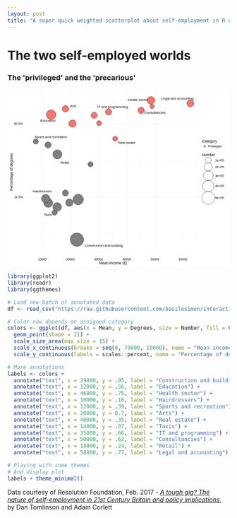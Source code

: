 ```yaml
---
layout: post
title: "A super quick weighted scatterplot about self-employment in R and ggplot2"
---
```


# The two self-employed worlds

### The 'privileged' and the 'precarious'

<svg xmlns='http://www.w3.org/2000/svg' xmlns:xlink='http://www.w3.org/1999/xlink' viewBox='0 0 720.00 576.00'>
<defs>
  <style type='text/css'>
    line, polyline, path, rect, circle {
      fill: none;
      stroke: #000000;
      stroke-linecap: round;
      stroke-linejoin: round;
      stroke-miterlimit: 10.00;
    }
  </style>
</defs>
<rect width='100%' height='100%' style='stroke: none; fill: #FFFFFF;'/>
<defs>
  <clipPath id='cpNjYuODl8NjE3LjgzN3w1MzAuMzA4fDUuOTc3NTg='>
    <rect x='66.89' y='5.98' width='550.95' height='524.33' />
  </clipPath>
</defs>
<polyline points='66.89,468.28 617.84,468.28 ' style='stroke-width: 1.07; stroke: #FAFAFA; stroke-linecap: butt;' clip-path='url(#cpNjYuODl8NjE3LjgzN3w1MzAuMzA4fDUuOTc3NTg=)' />
<polyline points='66.89,231.01 617.84,231.01 ' style='stroke-width: 1.07; stroke: #FAFAFA; stroke-linecap: butt;' clip-path='url(#cpNjYuODl8NjE3LjgzN3w1MzAuMzA4fDUuOTc3NTg=)' />
<polyline points='67.29,530.31 67.29,5.98 ' style='stroke-width: 1.07; stroke: #FAFAFA; stroke-linecap: butt;' clip-path='url(#cpNjYuODl8NjE3LjgzN3w1MzAuMzA4fDUuOTc3NTg=)' />
<polyline points='158.56,530.31 158.56,5.98 ' style='stroke-width: 1.07; stroke: #FAFAFA; stroke-linecap: butt;' clip-path='url(#cpNjYuODl8NjE3LjgzN3w1MzAuMzA4fDUuOTc3NTg=)' />
<polyline points='249.82,530.31 249.82,5.98 ' style='stroke-width: 1.07; stroke: #FAFAFA; stroke-linecap: butt;' clip-path='url(#cpNjYuODl8NjE3LjgzN3w1MzAuMzA4fDUuOTc3NTg=)' />
<polyline points='341.09,530.31 341.09,5.98 ' style='stroke-width: 1.07; stroke: #FAFAFA; stroke-linecap: butt;' clip-path='url(#cpNjYuODl8NjE3LjgzN3w1MzAuMzA4fDUuOTc3NTg=)' />
<polyline points='432.35,530.31 432.35,5.98 ' style='stroke-width: 1.07; stroke: #FAFAFA; stroke-linecap: butt;' clip-path='url(#cpNjYuODl8NjE3LjgzN3w1MzAuMzA4fDUuOTc3NTg=)' />
<polyline points='523.62,530.31 523.62,5.98 ' style='stroke-width: 1.07; stroke: #FAFAFA; stroke-linecap: butt;' clip-path='url(#cpNjYuODl8NjE3LjgzN3w1MzAuMzA4fDUuOTc3NTg=)' />
<polyline points='614.88,530.31 614.88,5.98 ' style='stroke-width: 1.07; stroke: #FAFAFA; stroke-linecap: butt;' clip-path='url(#cpNjYuODl8NjE3LjgzN3w1MzAuMzA4fDUuOTc3NTg=)' />
<polyline points='66.89,349.65 617.84,349.65 ' style='stroke-width: 0.43; stroke: #E5E5E5; stroke-linecap: butt;' clip-path='url(#cpNjYuODl8NjE3LjgzN3w1MzAuMzA4fDUuOTc3NTg=)' />
<polyline points='66.89,112.38 617.84,112.38 ' style='stroke-width: 0.43; stroke: #E5E5E5; stroke-linecap: butt;' clip-path='url(#cpNjYuODl8NjE3LjgzN3w1MzAuMzA4fDUuOTc3NTg=)' />
<polyline points='112.92,530.31 112.92,5.98 ' style='stroke-width: 0.43; stroke: #E5E5E5; stroke-linecap: butt;' clip-path='url(#cpNjYuODl8NjE3LjgzN3w1MzAuMzA4fDUuOTc3NTg=)' />
<polyline points='204.19,530.31 204.19,5.98 ' style='stroke-width: 0.43; stroke: #E5E5E5; stroke-linecap: butt;' clip-path='url(#cpNjYuODl8NjE3LjgzN3w1MzAuMzA4fDUuOTc3NTg=)' />
<polyline points='295.46,530.31 295.46,5.98 ' style='stroke-width: 0.43; stroke: #E5E5E5; stroke-linecap: butt;' clip-path='url(#cpNjYuODl8NjE3LjgzN3w1MzAuMzA4fDUuOTc3NTg=)' />
<polyline points='386.72,530.31 386.72,5.98 ' style='stroke-width: 0.43; stroke: #E5E5E5; stroke-linecap: butt;' clip-path='url(#cpNjYuODl8NjE3LjgzN3w1MzAuMzA4fDUuOTc3NTg=)' />
<polyline points='477.99,530.31 477.99,5.98 ' style='stroke-width: 0.43; stroke: #E5E5E5; stroke-linecap: butt;' clip-path='url(#cpNjYuODl8NjE3LjgzN3w1MzAuMzA4fDUuOTc3NTg=)' />
<polyline points='569.25,530.31 569.25,5.98 ' style='stroke-width: 0.43; stroke: #E5E5E5; stroke-linecap: butt;' clip-path='url(#cpNjYuODl8NjE3LjgzN3w1MzAuMzA4fDUuOTc3NTg=)' />
<circle cx='200.85' cy='367.49' r='9.06pt' style='stroke-width: 0.71; fill: #7F7F7F;' clip-path='url(#cpNjYuODl8NjE3LjgzN3w1MzAuMzA4fDUuOTc3NTg=)' />
<circle cx='229.42' cy='357.27' r='12.75pt' style='stroke-width: 0.71; fill: #7F7F7F;' clip-path='url(#cpNjYuODl8NjE3LjgzN3w1MzAuMzA4fDUuOTc3NTg=)' />
<circle cx='225.23' cy='487.08' r='16.36pt' style='stroke-width: 0.71; fill: #7F7F7F;' clip-path='url(#cpNjYuODl8NjE3LjgzN3w1MzAuMzA4fDUuOTc3NTg=)' />
<circle cx='152.95' cy='399.31' r='6.51pt' style='stroke-width: 0.71; fill: #7F7F7F;' clip-path='url(#cpNjYuODl8NjE3LjgzN3w1MzAuMzA4fDUuOTc3NTg=)' />
<circle cx='269.26' cy='243.43' r='6.30pt' style='stroke-width: 0.71; fill: #7F7F7F;' clip-path='url(#cpNjYuODl8NjE3LjgzN3w1MzAuMzA4fDUuOTc3NTg=)' />
<circle cx='161.80' cy='211.31' r='11.07pt' style='stroke-width: 0.71; fill: #7F7F7F;' clip-path='url(#cpNjYuODl8NjE3LjgzN3w1MzAuMzA4fDUuOTc3NTg=)' />
<circle cx='161.11' cy='381.41' r='10.58pt' style='stroke-width: 0.71; fill: #7F7F7F;' clip-path='url(#cpNjYuODl8NjE3LjgzN3w1MzAuMzA4fDUuOTc3NTg=)' />
<circle cx='187.83' cy='336.27' r='7.32pt' style='stroke-width: 0.71; fill: #7F7F7F;' clip-path='url(#cpNjYuODl8NjE3LjgzN3w1MzAuMzA4fDUuOTc3NTg=)' />
<circle cx='327.58' cy='74.01' r='7.73pt' style='stroke-width: 0.71; fill: #F8766D;' clip-path='url(#cpNjYuODl8NjE3LjgzN3w1MzAuMzA4fDUuOTc3NTg=)' />
<circle cx='296.88' cy='110.39' r='6.08pt' style='stroke-width: 0.71; fill: #F8766D;' clip-path='url(#cpNjYuODl8NjE3LjgzN3w1MzAuMzA4fDUuOTc3NTg=)' />
<circle cx='348.99' cy='160.72' r='5.99pt' style='stroke-width: 0.71; fill: #F8766D;' clip-path='url(#cpNjYuODl8NjE3LjgzN3w1MzAuMzA4fDUuOTc3NTg=)' />
<circle cx='592.79' cy='46.55' r='8.43pt' style='stroke-width: 0.71; fill: #F8766D;' clip-path='url(#cpNjYuODl8NjE3LjgzN3w1MzAuMzA4fDUuOTc3NTg=)' />
<circle cx='433.18' cy='69.24' r='7.75pt' style='stroke-width: 0.71; fill: #F8766D;' clip-path='url(#cpNjYuODl8NjE3LjgzN3w1MzAuMzA4fDUuOTc3NTg=)' />
<circle cx='281.08' cy='84.93' r='7.45pt' style='stroke-width: 0.71; fill: #F8766D;' clip-path='url(#cpNjYuODl8NjE3LjgzN3w1MzAuMzA4fDUuOTc3NTg=)' />
<circle cx='210.83' cy='111.71' r='8.95pt' style='stroke-width: 0.71; fill: #F8766D;' clip-path='url(#cpNjYuODl8NjE3LjgzN3w1MzAuMzA4fDUuOTc3NTg=)' />
<circle cx='132.23' cy='368.30' r='10.92pt' style='stroke-width: 0.71; fill: #7F7F7F;' clip-path='url(#cpNjYuODl8NjE3LjgzN3w1MzAuMzA4fDUuOTc3NTg=)' />
<circle cx='469.08' cy='56.31' r='5.28pt' style='stroke-width: 0.71; fill: #F8766D;' clip-path='url(#cpNjYuODl8NjE3LjgzN3w1MzAuMzA4fDUuOTc3NTg=)' />
<circle cx='141.54' cy='82.98' r='11.58pt' style='stroke-width: 0.71; fill: #F8766D;' clip-path='url(#cpNjYuODl8NjE3LjgzN3w1MzAuMzA4fDUuOTc3NTg=)' />
<circle cx='465.01' cy='36.66' r='9.38pt' style='stroke-width: 0.71; fill: #F8766D;' clip-path='url(#cpNjYuODl8NjE3LjgzN3w1MzAuMzA4fDUuOTc3NTg=)' />
<circle cx='131.61' cy='180.67' r='7.45pt' style='stroke-width: 0.71; fill: #7F7F7F;' clip-path='url(#cpNjYuODl8NjE3LjgzN3w1MzAuMzA4fDUuOTc3NTg=)' />
<circle cx='187.98' cy='64.05' r='8.01pt' style='stroke-width: 0.71; fill: #F8766D;' clip-path='url(#cpNjYuODl8NjE3LjgzN3w1MzAuMzA4fDUuOTc3NTg=)' />
<circle cx='91.93' cy='169.94' r='6.30pt' style='stroke-width: 0.71; fill: #7F7F7F;' clip-path='url(#cpNjYuODl8NjE3LjgzN3w1MzAuMzA4fDUuOTc3NTg=)' />
<circle cx='124.07' cy='354.48' r='10.36pt' style='stroke-width: 0.71; fill: #7F7F7F;' clip-path='url(#cpNjYuODl8NjE3LjgzN3w1MzAuMzA4fDUuOTc3NTg=)' />
<g clip-path='url(#cpNjYuODl8NjE3LjgzN3w1MzAuMzA4fDUuOTc3NTg=)'><text x='250' y='510.41' style='font-size: 11.04px; font-family: Arial;' textLength='124.14px' lengthAdjust='spacingAndGlyphs'>Construction and building</text></g>
<g clip-path='url(#cpNjYuODl8NjE3LjgzN3w1MzAuMzA4fDUuOTc3NTg=)'><text x='106.71' y='106.34' style='font-size: 11.04px; font-family: Arial;' textLength='48.93px' lengthAdjust='spacingAndGlyphs'>Education</text></g>
<g clip-path='url(#cpNjYuODl8NjE3LjgzN3w1MzAuMzA4fDUuOTc3NTg=)'><text x='390.82' y='38.03' style='font-size: 11.04px; font-family: Arial;' textLength='64.81px' lengthAdjust='spacingAndGlyphs'>Health sector</text></g>
<g clip-path='url(#cpNjYuODl8NjE3LjgzN3w1MzAuMzA4fDUuOTc3NTg=)'><text x='81.75' y='334.19' style='font-size: 11.04px; font-family: Arial;' textLength='62.35px' lengthAdjust='spacingAndGlyphs'>Hairdressers</text></g>
<g clip-path='url(#cpNjYuODl8NjE3LjgzN3w1MzAuMzA4fDUuOTc3NTg=)'><text x='87.72' y='158.84' style='font-size: 11.04px; font-family: Arial;' textLength='105.17px' lengthAdjust='spacingAndGlyphs'>Sports and recreation</text></g>
<g clip-path='url(#cpNjYuODl8NjE3LjgzN3w1MzAuMzA4fDUuOTc3NTg=)'><text x='203.54' y='58.73' style='font-size: 11.04px; font-family: Arial;' textLength='19.56px' lengthAdjust='spacingAndGlyphs'>Arts</text></g>
<g clip-path='url(#cpNjYuODl8NjE3LjgzN3w1MzAuMzA4fDUuOTc3NTg=)'><text x='358.90' y='177.36' style='font-size: 11.04px; font-family: Arial;' textLength='55.64px' lengthAdjust='spacingAndGlyphs'>Real estate</text></g>
<g clip-path='url(#cpNjYuODl8NjE3LjgzN3w1MzAuMzA4fDUuOTc3NTg=)'><text x='118.04' y='409.81' style='font-size: 11.04px; font-family: Arial;' textLength='26.28px' lengthAdjust='spacingAndGlyphs'>Taxis</text></g>
<g clip-path='url(#cpNjYuODl8NjE3LjgzN3w1MzAuMzA4fDUuOTc3NTg=)'><text x='291.57' y='61.19' style='font-size: 11.04px; font-family: Arial;' textLength='99.04px' lengthAdjust='spacingAndGlyphs'>IT and programming</text></g>
<g clip-path='url(#cpNjYuODl8NjE3LjgzN3w1MzAuMzA4fDUuOTc3NTg=)'><text x='443.44' y='79.50' style='font-size: 11.04px; font-family: Arial;' textLength='69.09px' lengthAdjust='spacingAndGlyphs'>Consultancies</text></g>
<g clip-path='url(#cpNjYuODl8NjE3LjgzN3w1MzAuMzA4fDUuOTc3NTg=)'><text x='171.88' y='241.94' style='font-size: 11.04px; font-family: Arial;' textLength='28.12px' lengthAdjust='spacingAndGlyphs'>Retail</text></g>
<g clip-path='url(#cpNjYuODl8NjE3LjgzN3w1MzAuMzA4fDUuOTc3NTg=)'><text x='498.71' y='33.75' style='font-size: 11.04px; font-family: Arial;' textLength='104.59px' lengthAdjust='spacingAndGlyphs'>Legal and accounting</text></g>
<defs>
  <clipPath id='cpMHw3MjB8NTc2fDA='>
    <rect x='0.00' y='0.00' width='720.00' height='576.00' />
  </clipPath>
</defs>
<g clip-path='url(#cpMHw3MjB8NTc2fDA=)'><text x='21.74' y='353.23' style='font-size: 9.60px; font-family: Arial;' textLength='28.35px' lengthAdjust='spacingAndGlyphs'>12.5%</text></g>
<g clip-path='url(#cpMHw3MjB8NTc2fDA=)'><text x='21.74' y='115.96' style='font-size: 9.60px; font-family: Arial;' textLength='28.35px' lengthAdjust='spacingAndGlyphs'>50.0%</text></g>
<g clip-path='url(#cpMHw3MjB8NTc2fDA=)'><text x='99.02' y='554.26' style='font-size: 9.60px; font-family: Arial;' textLength='27.81px' lengthAdjust='spacingAndGlyphs'>10000</text></g>
<g clip-path='url(#cpMHw3MjB8NTc2fDA=)'><text x='190.29' y='554.26' style='font-size: 9.60px; font-family: Arial;' textLength='27.81px' lengthAdjust='spacingAndGlyphs'>20000</text></g>
<g clip-path='url(#cpMHw3MjB8NTc2fDA=)'><text x='281.55' y='554.26' style='font-size: 9.60px; font-family: Arial;' textLength='27.81px' lengthAdjust='spacingAndGlyphs'>30000</text></g>
<g clip-path='url(#cpMHw3MjB8NTc2fDA=)'><text x='372.82' y='554.26' style='font-size: 9.60px; font-family: Arial;' textLength='27.81px' lengthAdjust='spacingAndGlyphs'>40000</text></g>
<g clip-path='url(#cpMHw3MjB8NTc2fDA=)'><text x='464.08' y='554.26' style='font-size: 9.60px; font-family: Arial;' textLength='27.81px' lengthAdjust='spacingAndGlyphs'>50000</text></g>
<g clip-path='url(#cpMHw3MjB8NTc2fDA=)'><text x='555.35' y='554.26' style='font-size: 9.60px; font-family: Arial;' textLength='27.81px' lengthAdjust='spacingAndGlyphs'>60000</text></g>
<g clip-path='url(#cpMHw3MjB8NTc2fDA=)'><text x='297.35' y='567.63' style='font-size: 12.00px; font-family: Arial;' textLength='90.04px' lengthAdjust='spacingAndGlyphs'>Mean income (£)</text></g>
<g clip-path='url(#cpMHw3MjB8NTc2fDA=)'><text transform='translate(16.96,328.85) rotate(-90)' style='font-size: 12.00px; font-family: Arial;' textLength='121.42px' lengthAdjust='spacingAndGlyphs'>Percentage of degrees</text></g>
<g clip-path='url(#cpMHw3MjB8NTc2fDA=)'><text x='630.59' y='172.32' style='font-size: 12.00px; font-family: Arial;' textLength='48.69px' lengthAdjust='spacingAndGlyphs'>Category</text></g>
<circle cx='639.23' cy='185.28' r='1.95pt' style='stroke-width: 0.71; fill: #F8766D;' clip-path='url(#cpMHw3MjB8NTc2fDA=)' />
<g clip-path='url(#cpMHw3MjB8NTc2fDA=)'><text x='650.03' y='188.86' style='font-size: 9.60px; font-family: Arial;' textLength='43.91px' lengthAdjust='spacingAndGlyphs'>Privileged</text></g>
<g clip-path='url(#cpMHw3MjB8NTc2fDA=)'><text x='630.59' y='216.69' style='font-size: 12.00px; font-family: Arial;' textLength='42.68px' lengthAdjust='spacingAndGlyphs'>Number</text></g>
<circle cx='650.81' cy='230.05' r='7.16pt' style='stroke-width: 0.71;' clip-path='url(#cpMHw3MjB8NTc2fDA=)' />
<circle cx='650.81' cy='251.87' r='9.98pt' style='stroke-width: 0.71;' clip-path='url(#cpMHw3MjB8NTc2fDA=)' />
<circle cx='650.81' cy='280.31' r='12.14pt' style='stroke-width: 0.71;' clip-path='url(#cpMHw3MjB8NTc2fDA=)' />
<circle cx='650.81' cy='314.05' r='13.97pt' style='stroke-width: 0.71;' clip-path='url(#cpMHw3MjB8NTc2fDA=)' />
<circle cx='650.81' cy='352.35' r='15.57pt' style='stroke-width: 0.71;' clip-path='url(#cpMHw3MjB8NTc2fDA=)' />
<g clip-path='url(#cpMHw3MjB8NTc2fDA=)'><text x='673.18' y='233.63' style='font-size: 9.60px; font-family: Arial;' textLength='28.09px' lengthAdjust='spacingAndGlyphs'>1e+05</text></g>
<g clip-path='url(#cpMHw3MjB8NTc2fDA=)'><text x='673.18' y='255.45' style='font-size: 9.60px; font-family: Arial;' textLength='28.09px' lengthAdjust='spacingAndGlyphs'>2e+05</text></g>
<g clip-path='url(#cpMHw3MjB8NTc2fDA=)'><text x='673.18' y='283.89' style='font-size: 9.60px; font-family: Arial;' textLength='28.09px' lengthAdjust='spacingAndGlyphs'>3e+05</text></g>
<g clip-path='url(#cpMHw3MjB8NTc2fDA=)'><text x='673.18' y='317.63' style='font-size: 9.60px; font-family: Arial;' textLength='28.09px' lengthAdjust='spacingAndGlyphs'>4e+05</text></g>
<g clip-path='url(#cpMHw3MjB8NTc2fDA=)'><text x='673.18' y='355.92' style='font-size: 9.60px; font-family: Arial;' textLength='28.09px' lengthAdjust='spacingAndGlyphs'>5e+05</text></g>
</svg>


```r
library(ggplot2)
library(readr)
library(ggthemes)

# Load new batch of annotated data
df <- read_csv("https://raw.githubusercontent.com/basilesimon/interactive-journalism-module/master/week5/exercise/data_annotated.csv")

# Color now depends on assigned category
colors <- ggplot(df, aes(x = Mean, y = Degrees, size = Number, fill = Category)) +
  geom_point(shape = 21) +
  scale_size_area(max_size = 15) +
  scale_x_continuous(breaks = seq(0, 70000, 10000), name = "Mean income (£)") +
  scale_y_continuous(labels = scales::percent, name = "Percentage of degrees")

# More annotations
labels <- colors +
  annotate("text", x = 29000, y = .05, label = "Construction and building") +
  annotate("text", x = 12000, y = .56, label = "Education") +
  annotate("text", x = 46000, y = .75, label = "Health sector") +
  annotate("text", x = 10000, y = .16, label = "Hairdressers") +
  annotate("text", x = 12000, y = .39, label = "Sports and recreation") +
  annotate("text", x = 20000, y = 0.7, label = "Arts") +
  annotate("text", x = 40000, y = .35, label = "Real estate") +
  annotate("text", x = 14000, y = .07, label = "Taxis") +
  annotate("text", x = 35000, y = .66, label = "IT and programming") +
  annotate("text", x = 50000, y = .62, label = "Consultancies") +
  annotate("text", x = 18000, y = .24, label = "Retail") +
  annotate("text", x = 58000, y = .77, label = "Legal and accounting")

# Playing with some themes
# And display plot
labels + theme_minimal()
```

Data courtesy of Resolution Foundation, Feb. 2017 - [*A tough gig? The nature of self-employment in 21st Century Britain and policy implications*](http://www.resolutionfoundation.org/app/uploads/2017/02/Self-employment-presentation.pdf), by Dan Tomlinson and Adam Corlett
